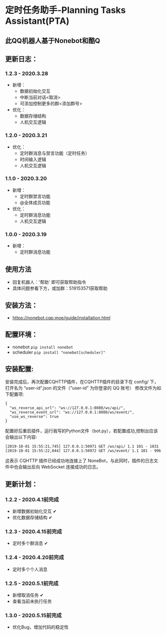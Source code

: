 # 定时任务助手-Planning Tasks Assistant(PTA)
## 此QQ机器人基于Nonebot和酷Q

## 更新日志：

### 1.2.3 - 2020.3.28
- 新增：
    - 数据初始化交互
    - 中断当前对话<取消>
    - 可添加控制更多的群<添加群号>
- 优化：
    - 数据存储结构
    - 人机交互逻辑
### 1.2.0 - 2020.3.21
- 优化：
    - 定时群消息与禁言功能（定时任务）
    - 时间输入逻辑
    - 人机交互逻辑
### 1.1.0 - 2020.3.20
- 新增：
    - 定时群禁言功能
    - @全体成员功能
- 优化：
    - 定时群消息功能
    - 人机交互逻辑
### 1.0.0 - 2020.3.19
- 新增：
    - 定时群消息功能

## 使用方法
- 回复机器人：'帮助' 即可获取帮助指令
- 具体问题参看下方，或加群：519153571获取帮助

## 安装方法：
- https://nonebot.cqp.moe/guide/installation.html

## 配置环境：
- nonebot ```pip install nonebot```
- scheduler ```pip install "nonebot[scheduler]"```

## 安装配置:
安装完成后，再次配置CQHTTP插件，在CQHTTP插件的目录下在 config/ 下，打开名为 “user-id”.json 的文件（“user-id” 为你登录的 QQ 账号）
修改文件为如下配置项:
```
{
  "ws_reverse_api_url": "ws://127.0.0.1:8080/ws/api/",
  "ws_reverse_event_url": "ws://127.0.0.1:8080/ws/event/",
  "use_ws_reverse": true
}
```
配置好后重启插件，运行我写的Python文件（bot.py），若配置成功,控制台应该会输出以下内容:

```
[2019-10-01 15:55:21,745] 127.0.0.1:50971 GET /ws/api/ 1.1 101 - 1031
[2019-10-01 15:55:22,044] 127.0.0.1:50972 GET /ws/event/ 1.1 101 - 996
```

这表示 CQHTTP 插件已经成功地连接上了 NoneBot，与此同时，插件的日志文件中也会输出反向 WebSocket 连接成功的日志。

## 更新计划：
### 1.2.2 - 2020.4.1前完成
- 新增数据初始化交互 ✔
- 优化数据存储结构 ✔
	
### 1.2.3 - 2020.4.15前完成
- 定时多个群消息 ✔ 

### 1.2.4 - 2020.4.20前完成
- 定时多个个人消息

### 1.2.5 - 2020.5.1前完成
- 新增取消任务 ✔
- 查看当前未执行任务

### 1.3.0 - 2020.5.15前完成
- 优化Bug，增加代码的稳定性
